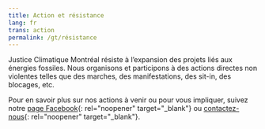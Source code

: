 ```yaml
---
title: Action et résistance
lang: fr
trans: action
permalink: /gt/résistance
---
```

Justice Climatique Montréal résiste à l’expansion des projets liés aux énergies fossiles. Nous organisons et participons à des actions directes non violentes telles que des marches, des manifestations, des sit-in, des blocages, etc.

Pour en savoir plus sur nos actions à venir ou pour vous impliquer, suivez notre [page Facebook](https://www.facebook.com/ClimateJusticeMontreal){: rel="noopener" target="_blank"} ou [contactez-nous](mailto:justiceclimatiquemtl@gmail.com){: rel="noopener" target="_blank"}.
